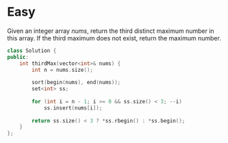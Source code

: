 # Easy

Given an integer array $nums$, return the third distinct maximum number in this array. If the third maximum does not exist, return the maximum number.

```cpp
class Solution {
public:
    int thirdMax(vector<int>& nums) {
        int n = nums.size();
        
        sort(begin(nums), end(nums));
        set<int> ss;
        
        for (int i = n - 1; i >= 0 && ss.size() < 3; --i)
            ss.insert(nums[i]);
        
        return ss.size() < 3 ? *ss.rbegin() : *ss.begin();
    }
};
```
